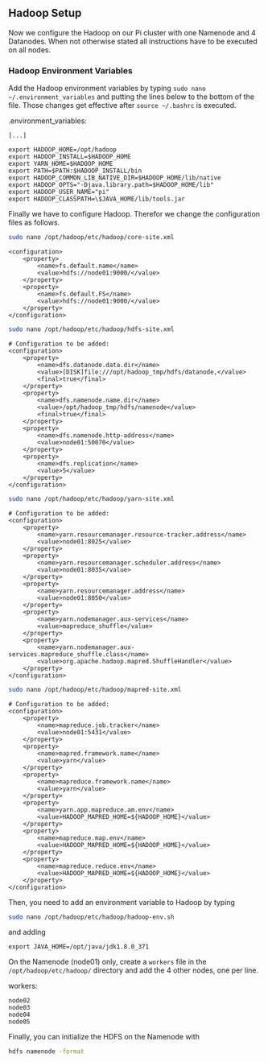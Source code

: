 ## Hadoop Setup

Now we configure the Hadoop on our Pi cluster with one Namenode and 4 Datanodes. When not otherwise stated all instructions have to be executed on all nodes.

### Hadoop Environment Variables

Add the Hadoop environment variables by typing `sudo nano ~/.environment_variables` and putting the lines below to the bottom of the file. Those changes get effective after `source ~/.bashrc` is executed.

.environment_variables:

```
[...]

export HADOOP_HOME=/opt/hadoop
export HADOOP_INSTALL=$HADOOP_HOME
export YARN_HOME=$HADOOP_HOME
export PATH=$PATH:$HADOOP_INSTALL/bin
export HADOOP_COMMON_LIB_NATIVE_DIR=$HADOOP_HOME/lib/native
export HADOOP_OPTS="-Djava.library.path=$HADOOP_HOME/lib"
export HADOOP_USER_NAME="pi"
export HADOOP_CLASSPATH=\$JAVA_HOME/lib/tools.jar
```

Finally we have to configure Hadoop. Therefor we change the configuration files as follows.

```bash
sudo nano /opt/hadoop/etc/hadoop/core-site.xml
```

```
<configuration>
    <property>
        <name>fs.default.name</name>
        <value>hdfs://node01:9000/</value>
    </property>
    <property>
        <name>fs.default.FS</name>
        <value>hdfs://node01:9000/</value>
    </property>
</configuration>
```

```bash
sudo nano /opt/hadoop/etc/hadoop/hdfs-site.xml
```

```
# Configuration to be added:
<configuration>
    <property>
        <name>dfs.datanode.data.dir</name>
        <value>[DISK]file:///opt/hadoop_tmp/hdfs/datanode,</value>
        <final>true</final>
    </property>
    <property>
        <name>dfs.namenode.name.dir</name>
        <value>/opt/hadoop_tmp/hdfs/namenode</value>
        <final>true</final>
    </property>
    <property>
        <name>dfs.namenode.http-address</name>
        <value>node01:50070</value>
    </property>
    <property>
        <name>dfs.replication</name>
        <value>5</value>
    </property>
</configuration>
```

```bash
sudo nano /opt/hadoop/etc/hadoop/yarn-site.xml
```

```
# Configuration to be added:
<configuration>
    <property>
        <name>yarn.resourcemanager.resource-tracker.address</name>
        <value>node01:8025</value>
    </property>
    <property>
        <name>yarn.resourcemanager.scheduler.address</name>
        <value>node01:8035</value>
    </property>
    <property>
        <name>yarn.resourcemanager.address</name>
        <value>node01:8050</value>
    </property>
    <property>
        <name>yarn.nodemanager.aux-services</name>
        <value>mapreduce_shuffle</value>
    </property>
    <property>
        <name>yarn.nodemanager.aux-services.mapreduce_shuffle.class</name>
        <value>org.apache.hadoop.mapred.ShuffleHandler</value>
    </property>
</configuration>
```

```bash
sudo nano /opt/hadoop/etc/hadoop/mapred-site.xml
```

```
# Configuration to be added:
<configuration>
    <property>
        <name>mapreduce.job.tracker</name>
        <value>node01:5431</value>
    </property>
    <property>
        <name>mapred.framework.name</name>
        <value>yarn</value>
    </property>
    <property>
        <name>mapreduce.framework.name</name>
        <value>yarn</value>
    </property>
    <property>
        <name>yarn.app.mapreduce.am.env</name>
        <value>HADOOP_MAPRED_HOME=${HADOOP_HOME}</value>
    </property>
    <property>
        <name>mapreduce.map.env</name>
        <value>HADOOP_MAPRED_HOME=${HADOOP_HOME}</value>
    </property>
    <property>
        <name>mapreduce.reduce.env</name>
        <value>HADOOP_MAPRED_HOME=${HADOOP_HOME}</value>
    </property>
</configuration>
```

Then, you need to add an environment variable to Hadoop by typing

```bash
sudo nano /opt/hadoop/etc/hadoop/hadoop-env.sh
```

and adding

```
export JAVA_HOME=/opt/java/jdk1.8.0_371
```

On the Namenode (node01) only, create a `workers` file in the `/opt/hadoop/etc/hadoop/` directory and add the 4 other nodes, one per line.

workers:

```
node02
node03
node04
node05
```

Finally, you can initialize the HDFS on the Namenode with

```bash
hdfs namenode -format
```
